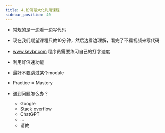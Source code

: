 ```yaml
---
title: 4.如何最大化利用课程
sidebar_position: 40
---
```


- 常规的是一边看一边写代码
- 现在我们期望课程只教10分钟，然后边看边理解，看完了不看视频来写代码

- www.keybr.com 程序员需要练习自己的打字速度

- 利用好倍速功能

- 最好不要跳过某个module


- Practice = Mastery

- 遇到问题怎么办？
    - Google
    - Stack overflow
    - ChatGPT
    - ...
    - 请教